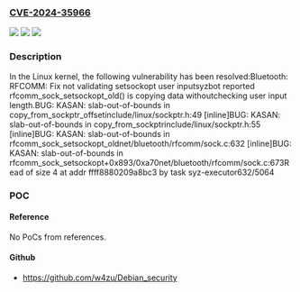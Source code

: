### [CVE-2024-35966](https://cve.mitre.org/cgi-bin/cvename.cgi?name=CVE-2024-35966)
![](https://img.shields.io/static/v1?label=Product&message=Linux&color=blue)
![](https://img.shields.io/static/v1?label=Version&message=9f2c8a03fbb3048cf38b158f87aa0c3c09bca084%3C%20d072ea24748189cd8f4a9c3f585ca9af073a0838%20&color=brighgreen)
![](https://img.shields.io/static/v1?label=Vulnerability&message=n%2Fa&color=brighgreen)

### Description

In the Linux kernel, the following vulnerability has been resolved:Bluetooth: RFCOMM: Fix not validating setsockopt user inputsyzbot reported rfcomm_sock_setsockopt_old() is copying data withoutchecking user input length.BUG: KASAN: slab-out-of-bounds in copy_from_sockptr_offsetinclude/linux/sockptr.h:49 [inline]BUG: KASAN: slab-out-of-bounds in copy_from_sockptrinclude/linux/sockptr.h:55 [inline]BUG: KASAN: slab-out-of-bounds in rfcomm_sock_setsockopt_oldnet/bluetooth/rfcomm/sock.c:632 [inline]BUG: KASAN: slab-out-of-bounds in rfcomm_sock_setsockopt+0x893/0xa70net/bluetooth/rfcomm/sock.c:673Read of size 4 at addr ffff8880209a8bc3 by task syz-executor632/5064

### POC

#### Reference
No PoCs from references.

#### Github
- https://github.com/w4zu/Debian_security

